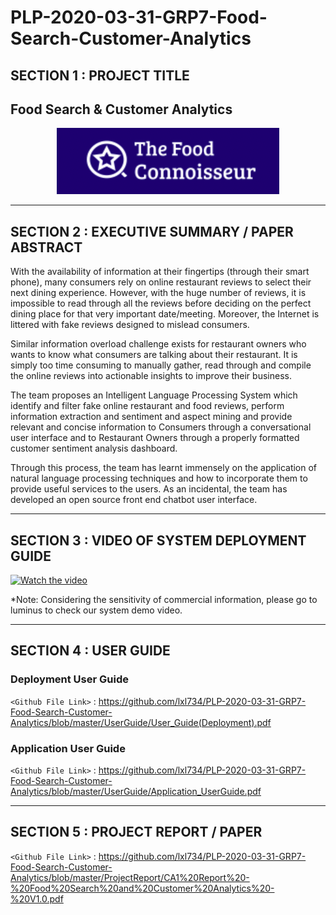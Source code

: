 # PLP-2020-03-31-GRP7-Food-Search-Customer-Analytics
## SECTION 1 : PROJECT TITLE
## Food Search & Customer Analytics

<div align=center>
<img src="Miscellaneous/system-logo.png"
     style="" />
</div>


---
## SECTION 2 : EXECUTIVE SUMMARY / PAPER ABSTRACT

With the availability of information at their fingertips (through their smart phone), many consumers rely on online restaurant reviews to select their next dining experience. However, with the huge number of reviews, it is impossible to read through all the reviews before deciding on the perfect dining place for that very important date/meeting. Moreover, the Internet is littered with fake reviews designed to mislead consumers.
 
Similar information overload challenge exists for restaurant owners who wants to know what consumers are talking about their restaurant. It is simply too time consuming to manually gather, read through and compile the online reviews into actionable insights to improve their business.
 
The team proposes an Intelligent Language Processing System which identify and filter fake online restaurant and food reviews, perform information extraction and sentiment and aspect mining and provide relevant and concise information to Consumers through a conversational user interface and to Restaurant Owners through a properly formatted customer sentiment analysis dashboard.
 
Through this process, the team has learnt immensely on the application of natural language processing techniques and how to incorporate them to provide useful services to the users. As an incidental, the team has developed an open source front end chatbot user interface.

---
## SECTION 3 : VIDEO OF SYSTEM DEPLOYMENT GUIDE

[![Watch the video](http://img.youtube.com/vi/HmR8BYN2fGQ/0.jpg)](https://youtu.be/HmR8BYN2fGQ)

*Note: Considering the sensitivity of commercial information, please go to luminus to check our system demo video.


---
## SECTION 4 : USER GUIDE
### Deployment User Guide

`<Github File Link>` : https://github.com/lxl734/PLP-2020-03-31-GRP7-Food-Search-Customer-Analytics/blob/master/UserGuide/User_Guide(Deployment).pdf

### Application User Guide

`<Github File Link>` : https://github.com/lxl734/PLP-2020-03-31-GRP7-Food-Search-Customer-Analytics/blob/master/UserGuide/Application_UserGuide.pdf

---
## SECTION 5 : PROJECT REPORT / PAPER

`<Github File Link>` : https://github.com/lxl734/PLP-2020-03-31-GRP7-Food-Search-Customer-Analytics/blob/master/ProjectReport/CA1%20Report%20-%20Food%20Search%20and%20Customer%20Analytics%20-%20V1.0.pdf
